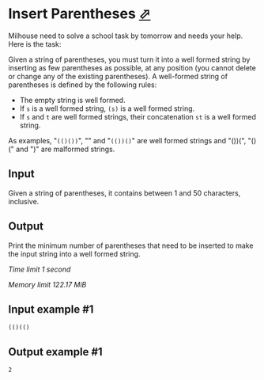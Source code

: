 # Insert Parentheses [⬀](https://www.e-olymp.com/en/problems/7311)

Milhouse need to solve a school task by tomorrow and needs your help. Here is the task:

Given a string of parentheses, you must turn it into a well formed string by inserting as few parentheses as possible, at any position (you cannot delete or change any of the existing parentheses). A well-formed string of parentheses is defined by the following rules:

- The empty string is well formed.
- If `s` is a well formed string, `(s)` is a well formed string.
- If `s` and `t` are well formed strings, their concatenation `st` is a well formed string.

As examples, "`(()())`", "" and "`(())()`" are well formed strings and "())(", "()(" and ")" are malformed strings.

## Input

Given a string of parentheses, it contains between 1 and 50 characters, inclusive.

## Output

Print the minimum number of parentheses that need to be inserted to make the input string into a well formed string.

_Time limit 1 second_

_Memory limit 122.17 MiB_

## Input example #1
```
(()(()
```

## Output example #1
```
2
```
